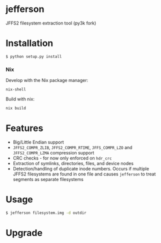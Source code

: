# jefferson
JFFS2 filesystem extraction tool (py3k fork)

Installation
============
```bash
$ python setup.py install
```
### Nix
Develop with the Nix package manager:
```bash
nix-shell
```
Build with nix:
```bash
nix build
```

Features
============
- Big/Little Endian support
- `JFFS2_COMPR_ZLIB`, `JFFS2_COMPR_RTIME`, `JFFS_COMPR_LZO` and `JFFS2_COMPR_LZMA` compression support
- CRC checks - for now only enforced on `hdr_crc`
- Extraction of symlinks, directories, files, and device nodes
- Detection/handling of duplicate inode numbers. Occurs if multiple JFFS2 filesystems are found in one file and causes `jefferson` to treat segments as separate filesystems

Usage
============
```bash
$ jefferson filesystem.img -d outdir
```


Upgrade
===========
